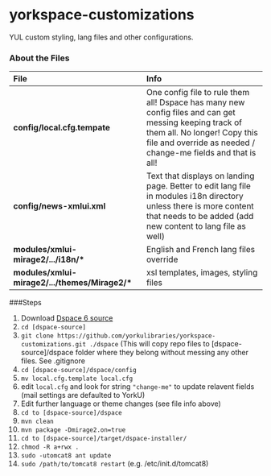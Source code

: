# yorkspace-customizations
YUL custom styling, lang files and other configurations.
### About the Files

| File      | Info  | 
|:------------------- |:---------------|
| **config/local.cfg.tempate** | One config file to rule them all! Dspace has many new config files and can get messing keeping track of them all. No longer! Copy this file and override as needed / change-me fields and that is all! |
| **config/news-xmlui.xml** | Text that displays on landing page. Better to edit lang file in modules i18n directory unless there is more content that needs to be added (add new content to lang file as well)|
| **modules/xmlui-mirage2/.../i18n/\***   | English and French lang files override |
| **modules/xmlui-mirage2/.../themes/Mirage2/\***  | xsl templates, images, styling files |


###Steps
1. Download [Dspace 6 source](https://github.com/DSpace/DSpace)
2. `cd [dspace-source]`
3. `git clone https://github.com/yorkulibraries/yorkspace-customizations.git ./dspace` (This will copy repo files to [dspace-source]/dspace folder where they belong without messing any other files. See .gitignore
4. `cd [dspace-source]/dspace/config`
5. `mv local.cfg.template local.cfg`
6. edit `local.cfg` and look for string `"change-me"` to update relavent fields (mail settings are defaulted to YorkU)
7. Edit further language or theme changes (see file info above)
8. `cd to [dspace-source]/dspace`
9. `mvn clean`
10. `mvn package -Dmirage2.on=true `
11. `cd to [dspace-source]/target/dspace-installer/`
12. `chmod -R a+rwx .`
13. `sudo -utomcat8 ant update `
14. `sudo /path/to/tomcat8 restart` (e.g. /etc/init.d/tomcat8) 

